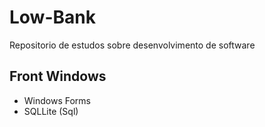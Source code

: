 # Low-Bank
Repositorio de estudos sobre desenvolvimento de software

## Front Windows

- Windows Forms
- SQLLite (Sql)